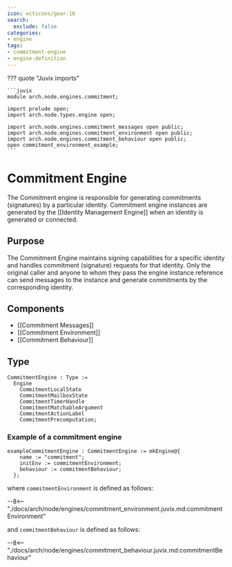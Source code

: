 ```yaml
---
icon: octicons/gear-16
search:
  exclude: false
categories:
- engine
tags:
- commitment-engine
- engine-definition
---
```


??? quote "Juvix imports"

    ```juvix
    module arch.node.engines.commitment;

    import prelude open;
    import arch.node.types.engine open;

    import arch.node.engines.commitment_messages open public;
    import arch.node.engines.commitment_environment open public;
    import arch.node.engines.commitment_behaviour open public;
    open commitment_environment_example;
    ```

# Commitment Engine

The Commitment engine is responsible for generating commitments (signatures) by
a particular identity. Commitment engine instances are generated by the
[[Identity Management Engine]] when an identity is generated or connected.

## Purpose

The Commitment Engine maintains signing capabilities for a specific identity and
handles commitment (signature) requests for that identity. Only the original
caller and anyone to whom they pass the engine instance reference can send
messages to the instance and generate commitments by the corresponding identity.

## Components

- [[Commitment Messages]]
- [[Commitment Environment]]
- [[Commitment Behaviour]]

## Type

<!-- --8<-- [start:CommitmentEngine] -->
```juvix
CommitmentEngine : Type := 
  Engine
    CommitmentLocalState
    CommitmentMailboxState
    CommitmentTimerHandle
    CommitmentMatchableArgument
    CommitmentActionLabel
    CommitmentPrecomputation;
```
<!-- --8<-- [end:CommitmentEngine] -->

### Example of a commitment engine

<!-- --8<-- [start:exampleCommitmentEngine] -->
```juvix
exampleCommitmentEngine : CommitmentEngine := mkEngine@{
    name := "commitment";
    initEnv := commitmentEnvironment;
    behaviour := commitmentBehaviour;
  };
```
<!-- --8<-- [end:exampleCommitmentEngine] -->

where `commitmentEnvironment` is defined as follows:

--8<-- "./docs/arch/node/engines/commitment_environment.juvix.md:commitmentEnvironment"

and `commitmentBehaviour` is defined as follows:

--8<-- "./docs/arch/node/engines/commitment_behaviour.juvix.md:commitmentBehaviour"
